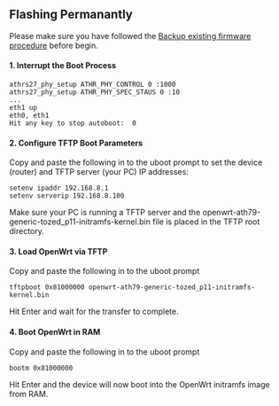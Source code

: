 ## Flashing Permanantly 
Please make sure you have followed the [Backup existing firmware procedure](https://github.com/dckmedia/TozedP11_Openwrt/blob/main/Step%201%20-%20Backup%20existing%20firmware.md) before begin. 
#### 1. Interrupt the Boot Process

    athrs27_phy_setup ATHR_PHY_CONTROL 0 :1000
    athrs27_phy_setup ATHR_PHY_SPEC_STAUS 0 :10
    ...
    eth1 up
    eth0, eth1
    Hit any key to stop autoboot:  0

#### 2. Configure TFTP Boot Parameters
Copy and paste the following in to the uboot prompt to set the device (router) and TFTP server (your PC) IP addresses:

    setenv ipaddr 192.168.8.1
    setenv serverip 192.168.8.100

Make sure your PC is running a TFTP server and the openwrt-ath79-generic-tozed_p11-initramfs-kernel.bin file is placed in the TFTP root directory.

#### 3. Load OpenWrt via TFTP
Copy and paste the following in to the uboot prompt

    tftpboot 0x81000000 openwrt-ath79-generic-tozed_p11-initramfs-kernel.bin
    
Hit Enter and wait for the transfer to complete.

#### 4. Boot OpenWrt in RAM
Copy and paste the following in to the uboot prompt

    bootm 0x81000000

Hit Enter and the device will now boot into the OpenWrt initramfs image from RAM.
